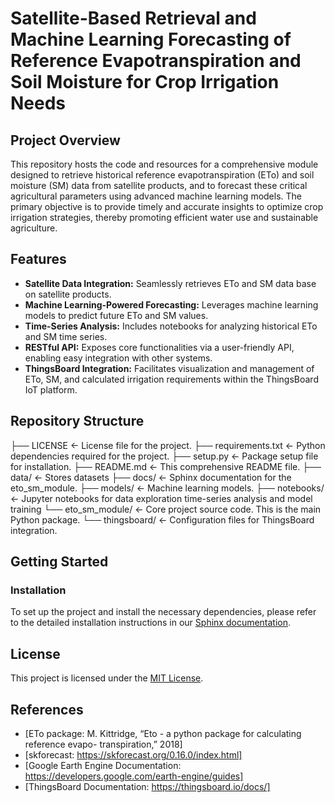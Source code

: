 # Satellite-Based Retrieval and Machine Learning Forecasting of Reference Evapotranspiration and Soil Moisture for Crop Irrigation Needs

## Project Overview

This repository hosts the code and resources for a comprehensive module designed to retrieve historical reference evapotranspiration (ETo) and soil moisture (SM) data from satellite products, and to forecast these critical agricultural parameters using advanced machine learning models. The primary objective is to provide timely and accurate insights to optimize crop irrigation strategies, thereby promoting efficient water use and sustainable agriculture.

## Features

* **Satellite Data Integration:** Seamlessly retrieves ETo and SM data base on satellite products.
* **Machine Learning-Powered Forecasting:** Leverages machine learning models to predict future ETo and SM values.
* **Time-Series Analysis:** Includes notebooks for analyzing historical ETo and SM time series.
* **RESTful API:** Exposes core functionalities via a user-friendly API, enabling easy integration with other systems.
* **ThingsBoard Integration:** Facilitates visualization and management of ETo, SM, and calculated irrigation requirements within the ThingsBoard IoT platform.

## Repository Structure

├── LICENSE                          <- License file for the project.
├── requirements.txt                 <- Python dependencies required for the project.
├── setup.py                         <- Package setup file for installation.
├── README.md                        <- This comprehensive README file.
├── data/                            <- Stores datasets
├── docs/                            <- Sphinx documentation for the eto_sm_module.
├── models/                          <- Machine learning models.
├── notebooks/                       <- Jupyter notebooks for data exploration      time-series analysis and model training
└── eto_sm_module/                   <- Core project source code. This is the main Python package.
└── thingsboard/                     <- Configuration files for ThingsBoard integration.


## Getting Started

### Installation

To set up the project and install the necessary dependencies, please refer to the detailed installation instructions in our [Sphinx documentation](link-to-your-readthedocs-installation-section).

## License

This project is licensed under the [MIT License](LICENSE).

## References


* [ETo package: M. Kittridge, “Eto - a python package for calculating reference evapo-
transpiration,” 2018]
* [skforecast: https://skforecast.org/0.16.0/index.html]
* [Google Earth Engine Documentation: https://developers.google.com/earth-engine/guides]
* [ThingsBoard Documentation: https://thingsboard.io/docs/]

